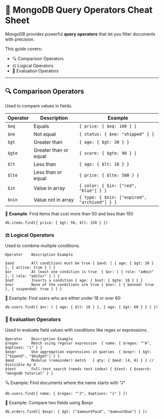 # 🧠 MongoDB Query Operators Cheat Sheet

MongoDB provides powerful **query operators** that let you filter documents with precision.

This guide covers:

- 🔍 Comparison Operators
- ⚖️ Logical Operators
- 🧪 Evaluation Operators

---

## 🔍 Comparison Operators

Used to compare values in fields.

| Operator | Description | Example |
|----------|-------------|---------|
| `$eq`    | Equals                | `{ price: { $eq: 100 } }` |
| `$ne`    | Not equal             | `{ status: { $ne: "shipped" } }` |
| `$gt`    | Greater than          | `{ age: { $gt: 30 } }` |
| `$gte`   | Greater than or equal | `{ score: { $gte: 90 } }` |
| `$lt`    | Less than             | `{ age: { $lt: 18 } }` |
| `$lte`   | Less than or equal    | `{ price: { $lte: 500 } }` |
| `$in`    | Value in array        | `{ color: { $in: ["red", "blue"] } }` |
| `$nin`   | Value not in array    | `{ type: { $nin: ["expired", "archived"] } }` |

🎯 **Example**: Find items that cost more than 50 and less than 150
```
db.items.find({ price: { $gt: 50, $lt: 150 } })
```

### ⚖️ Logical Operators
Used to combine multiple conditions.

```
Operator	Description	Example

$and	    All conditions must be true	{ $and: [ { age: { $gt: 20 } }, { active: true } ] }
$or	        At least one condition is true	{ $or: [ { role: "admin" }, { role: "editor" } ] }
$not	    Inverts a condition	{ age: { $not: { $gte: 18 } } }
$nor	    None of the conditions are true	{ $nor: [ { banned: true }, { suspended: true } ] }

```

🧩 Example: Find users who are either under 18 or over 60

```
db.users.find({ $or: [ { age: { $lt: 18 } }, { age: { $gt: 60 } } ] })
```

### 🧪 Evaluation Operators
Used to evaluate field values with conditions like regex or expressions.

```
Operator	Description	Example
$regex	    Match using regular expression	{ name: { $regex: "^A", $options: "i" } }
$expr	    Use aggregation expressions in queries	{ $expr: { $gt: ["$spend", "$budget"] } }
$mod	    Modulus (remainder) match	{ qty: { $mod: [4, 0] } } // divisible by 4
$text	    Full-text search (needs text index)	{ $text: { $search: "mongodb tutorial" } }
```
🔍 Example: Find documents where the name starts with "J"

```
db.users.find({ name: { $regex: "^J", $options: "i" } })
```
🧠 Example: Compare two fields using $expr

```
db.orders.find({ $expr: { $gt: ["$amountPaid", "$amountDue"] } })
```